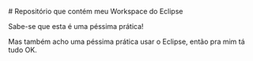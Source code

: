 \# Repositório que contém meu Workspace do Eclipse



Sabe-se que esta é uma péssima prática!



Mas também acho uma péssima prática usar o Eclipse, então pra mim tá tudo OK.

